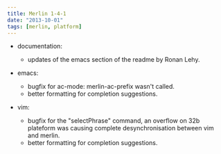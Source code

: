 ```yaml
---
title: Merlin 1-4-1
date: "2013-10-01"
tags: [merlin, platform]
---
```


+ documentation:
  - updates of the emacs section of the readme by Ronan Lehy.

+ emacs:
  - bugfix for ac-mode: merlin-ac-prefix wasn't called.
  - better formatting for completion suggestions.

+ vim:
  - bugfix for the "selectPhrase" command, an overflow on 32b plateform was
    causing complete desynchronisation between vim and merlin.
  - better formatting for completion suggestions.
